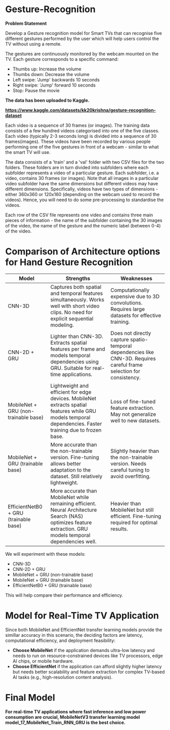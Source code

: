 # Gesture-Recognition

**Problem Statement**

Develop a Gesture recognition model for Smart TVs that can recognise five different gestures performed by the user which will help users control the TV without using a remote.


The gestures are continuously monitored by the webcam mounted on the TV. Each gesture corresponds to a specific command:

- Thumbs up:  Increase the volume
- Thumbs down: Decrease the volume
- Left swipe: 'Jump' backwards 10 seconds
- Right swipe: 'Jump' forward 10 seconds  
- Stop: Pause the movie

**The data has been uploaded to Kaggle.**

**https://www.kaggle.com/datasets/kk20krishna/gesture-recognition-dataset**


Each video is a sequence of 30 frames (or images).
The training data consists of a few hundred videos categorised into one of the five classes. Each video (typically 2-3 seconds long) is divided into a sequence of 30 frames(images). These videos have been recorded by various people performing one of the five gestures in front of a webcam - similar to what the smart TV will use.


The data consists of a 'train' and a 'val' folder with two CSV files for the two folders. These folders are in turn divided into subfolders where each subfolder represents a video of a particular gesture. Each subfolder, i.e. a video, contains 30 frames (or images).
Note that all images in a particular video subfolder have the same dimensions but different videos may have different dimensions. Specifically, videos have two types of dimensions - either 360x360 or 120x160 (depending on the webcam used to record the videos). Hence, you will need to do some pre-processing to standardise the videos.


Each row of the CSV file represents one video and contains three main pieces of information - the name of the subfolder containing the 30 images of the video, the name of the gesture and the numeric label (between 0-4) of the video.

# Comparison of Architecture options for Hand Gesture Recognition

| Model | Strengths | Weaknesses |
|--------|-----------|------------|
| CNN-3D | Captures both spatial and temporal features simultaneously. Works well with short video clips. No need for explicit sequential modeling. | Computationally expensive due to 3D convolutions. Requires large datasets for effective training. |
| CNN-2D + GRU | Lighter than CNN-3D. Extracts spatial features per frame and models temporal dependencies using GRU. Suitable for real-time applications. | Does not directly capture spatio-temporal dependencies like CNN-3D. Requires careful frame selection for consistency. |
| MobileNet + GRU (non-trainable base) | Lightweight and efficient for edge devices. MobileNet extracts spatial features while GRU models temporal dependencies. Faster training due to frozen base. | Loss of fine-tuned feature extraction. May not generalize well to new datasets. |
| MobileNet + GRU (trainable base) | More accurate than the non-trainable version. Fine-tuning allows better adaptation to the dataset. Still relatively lightweight. | Slightly heavier than the non-trainable version. Needs careful tuning to avoid overfitting. |
| EfficientNetB0 + GRU (trainable base) | More accurate than MobileNet while remaining efficient. Neural Architecture Search (NAS) optimizes feature extraction. GRU models temporal dependencies well. | Heavier than MobileNet but still efficient. Fine-tuning required for optimal results. |


We will experiment with these models:

- CNN-3D  
- CNN-2D + GRU  
- MobileNet + GRU (non-trainable base)  
- MobileNet + GRU (trainable base)  
- EfficientNetB0 + GRU (trainable base)  

This will help compare their performance and efficiency.

# Model for Real-Time TV Application
Since both MobileNet and EfficientNet transfer learning models provide the simillar accuracy in this scenario, the deciding factors are latency, computational efficiency, and deployment feasibility:

- **Choose MobileNet** if the application demands ultra-low latency and needs to run on resource-constrained devices like TV processors, edge AI chips, or mobile hardware.
- **Choose EfficientNet** if the application can afford slightly higher latency but needs better scalability and feature extraction for complex TV-based AI tasks (e.g., high-resolution content analysis).


# **Final Model**

**For real-time TV applications where fast inference and low power consumption are crucial, MobileNetV3 transfer learning model model_17_MobileNet_Train_RNN_GRU is the best choice.**
